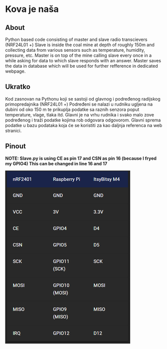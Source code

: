 # Kova je naša

## About
Python based code consisting of master and slave radio transcievers (NRF24L01 +) 
Slave is inside the coal mine at depth of roughly 150m and collecting data from 
various sensors such as temperature, humidity, pressure, etc. 
Master is on top of the mine calling slave every once in a while asking for data to which 
slave responds with an answer. Master saves the data in database which will be used for further 
refference in dedicated webpage.

## Ukratko
Kod zasnovan na Pythonu koji se sastoji od glavnog i podređenog radijskog primopredajnika (NRF24L01 +)
Podređeni se nalazi u rudniku ugljena na dubini od oko 150 m te prikuplja podatke
sa raznih senzora poput temperature, vlage, tlaka itd.
Glavni je na vrhu rudnika i svako malo zove podređenog i traži podatke kojima
rob odgovara odgovorom. Glavni sprema podatke u bazu podataka koja će se koristiti za kao
daljnja referenca na web stranici.

## Pinout

**NOTE: Slave.py is using CE as pin 17 and CSN as pin 16 (because I fryed my GPIO4) This can be changed in line 16 and 17**

![alt text](https://github.com/Martincic/kova-je-nasa/blob/main/pinout.png?raw=true)
